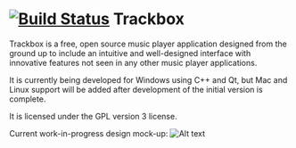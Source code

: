 [![Build Status](https://travis-ci.org/TrackboxFoundation/Trackbox.png?branch=master)](https://travis-ci.org/TrackboxFoundation/Trackbox)
Trackbox
========

Trackbox is a free, open source music player application designed from the ground up to include an intuitive and well-designed interface with innovative features not seen in any other music player applications.

It is currently being developed for Windows using C++ and Qt, but Mac and Linux support will be added after development of the initial version is complete.

It is licensed under the GPL version 3 license.

Current work-in-progress design mock-up:
![Alt text](https://dl.dropboxusercontent.com/u/177483060/trackbox_ui_design.png "Design Concept Mockup")
